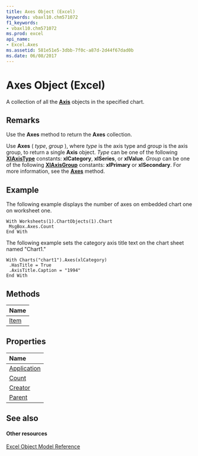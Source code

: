 ```yaml
---
title: Axes Object (Excel)
keywords: vbaxl10.chm571072
f1_keywords:
- vbaxl10.chm571072
ms.prod: excel
api_name:
- Excel.Axes
ms.assetid: 581e51e5-3dbb-7f0c-a87d-2d44f67dad0b
ms.date: 06/08/2017
---
```



# Axes Object (Excel)

A collection of all the **[Axis](axis-object-excel.md)** objects in the specified chart.


## Remarks

Use the **Axes** method to return the **Axes** collection.

Use **Axes** ( _type_, _group_ ), where _type_ is the axis type and _group_ is the axis group, to return a single **Axis** object. _Type_ can be one of the following **[XlAxisType](xlaxistype-enumeration-excel.md)** constants: **xlCategory**, **xlSeries**, or **xlValue**. _Group_ can be one of the following **[XlAxisGroup](xlaxisgroup-enumeration-excel.md)** constants: **xlPrimary** or **xlSecondary**. For more information, see the **[Axes](chart-axes-method-excel.md)** method.


## Example

The following example displays the number of axes on embedded chart one on worksheet one.


```
With Worksheets(1).ChartObjects(1).Chart 
 MsgBox.Axes.Count 
End With
```

The following example sets the category axis title text on the chart sheet named "Chart1."




```
With Charts("chart1").Axes(xlCategory) 
 .HasTitle = True 
 .AxisTitle.Caption = "1994" 
End With
```


## Methods



|**Name**|
|:-----|
|[Item](axes-item-method-excel.md)|

## Properties



|**Name**|
|:-----|
|[Application](axes-application-property-excel.md)|
|[Count](axes-count-property-excel.md)|
|[Creator](axes-creator-property-excel.md)|
|[Parent](axes-parent-property-excel.md)|

## See also


#### Other resources


[Excel Object Model Reference](http://msdn.microsoft.com/library/11ea8598-8a20-92d5-f98b-0da04263bf2c%28Office.15%29.aspx)
